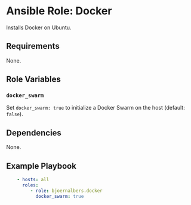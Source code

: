 # Ansible Role: Docker

Installs Docker on Ubuntu.

## Requirements

None.

## Role Variables

### `docker_swarm`

Set `docker_swarm: true` to initialize a Docker Swarm on the host (default: `false`).

## Dependencies

None.

## Example Playbook

```yaml
    - hosts: all
      roles:
         - role: bjoernalbers.docker
           docker_swarm: true
```
